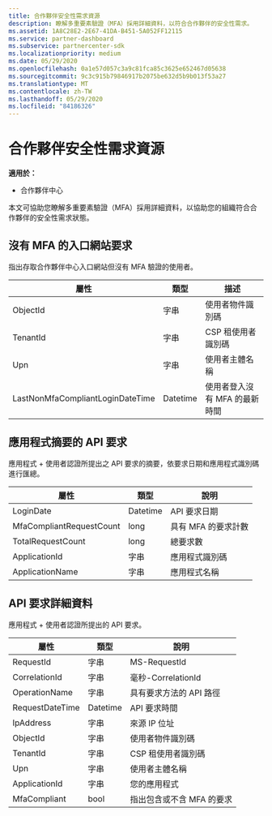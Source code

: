 ```yaml
---
title: 合作夥伴安全性需求資源
description: 瞭解多重要素驗證（MFA）採用詳細資料，以符合合作夥伴的安全性需求。
ms.assetid: 1A8C28E2-2E67-41DA-B451-5A052FF12115
ms.service: partner-dashboard
ms.subservice: partnercenter-sdk
ms.localizationpriority: medium
ms.date: 05/29/2020
ms.openlocfilehash: 0a1e57d057c3a9c81fca85c3625e652467d05638
ms.sourcegitcommit: 9c3c915b79846917b2075be632d5b9b013f53a27
ms.translationtype: MT
ms.contentlocale: zh-TW
ms.lasthandoff: 05/29/2020
ms.locfileid: "84186326"
---
```

# <a name="partner-security-requirements-resources"></a>合作夥伴安全性需求資源

**適用於：**

- 合作夥伴中心

本文可協助您瞭解多重要素驗證（MFA）採用詳細資料，以協助您的組織符合合作夥伴的安全性需求狀態。 

## <a name="portal-request-without-mfa"></a>沒有 MFA 的入口網站要求

指出存取合作夥伴中心入口網站但沒有 MFA 驗證的使用者。

| 屬性                            | 類型            | 描述                           |
|-------------------------------------|-----------------|---------------------------------------|
| ObjectId                            | 字串          | 使用者物件識別碼                        |
| TenantId                            | 字串          | CSP 租使用者識別碼                         |
| Upn                                 | 字串          | 使用者主體名稱                   |
| LastNonMfaCompliantLoginDateTime    | Datetime        | 使用者登入沒有 MFA 的最新時間 |


## <a name="api-request-summarized-by-application"></a>應用程式摘要的 API 要求

應用程式 + 使用者認證所提出之 API 要求的摘要，依要求日期和應用程式識別碼進行匯總。

| 屬性                            | 類型            | 說明               |
|-------------------------------------|-----------------|---------------------------|
| LoginDate                           | Datetime        | API 要求日期          |
| MfaCompliantRequestCount            | long            | 具有 MFA 的要求計數    |
| TotalRequestCount                   | long            | 總要求數       |
| ApplicationId                       | 字串          | 應用程式識別碼        |
| ApplicationName                     | 字串          | 應用程式名稱      |


## <a name="api-request-details"></a>API 要求詳細資料

應用程式 + 使用者認證所提出的 API 要求。 

| 屬性                            | 類型            | 說明                              |
|-------------------------------------|-----------------|------------------------------------------|
| RequestId                           | 字串          | MS-RequestId                             |
| CorrelationId                       | 字串          | 毫秒-CorrelationId                         |
| OperationName                       | 字串          | 具有要求方法的 API 路徑         |
| RequestDateTime                     | Datetime        | API 要求時間                     |
| IpAddress                           | 字串          | 來源 IP 位址                        |
| ObjectId                            | 字串          | 使用者物件識別碼                           |
| TenantId                            | 字串          | CSP 租使用者識別碼                            |
| Upn                                 | 字串          | 使用者主體名稱                      |
| ApplicationId                       | 字串          | 您的應用程式                         |
| MfaCompliant                        | bool            | 指出包含或不含 MFA 的要求 |
